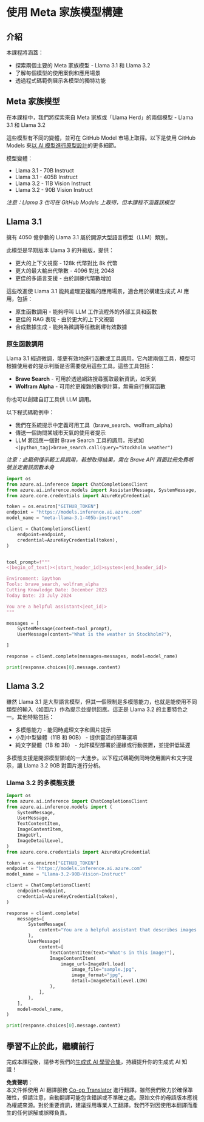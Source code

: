 <!--
CO_OP_TRANSLATOR_METADATA:
{
  "original_hash": "4c2a0b0c738b649ef049fb99a23be661",
  "translation_date": "2025-07-09T19:06:59+00:00",
  "source_file": "21-meta/README.md",
  "language_code": "mo"
}
-->
# 使用 Meta 家族模型構建

## 介紹

本課程將涵蓋：

- 探索兩個主要的 Meta 家族模型 - Llama 3.1 和 Llama 3.2
- 了解每個模型的使用案例和應用場景
- 透過程式碼範例展示各模型的獨特功能

## Meta 家族模型

在本課程中，我們將探索來自 Meta 家族或「Llama Herd」的兩個模型 - Llama 3.1 和 Llama 3.2

這些模型有不同的變體，並可在 GitHub Model 市場上取得。以下是使用 GitHub Models 來[以 AI 模型進行原型設計](https://docs.github.com/en/github-models/prototyping-with-ai-models?WT.mc_id=academic-105485-koreyst)的更多細節。

模型變體：
- Llama 3.1 - 70B Instruct
- Llama 3.1 - 405B Instruct
- Llama 3.2 - 11B Vision Instruct
- Llama 3.2 - 90B Vision Instruct

*注意：Llama 3 也可在 GitHub Models 上取得，但本課程不涵蓋該模型*

## Llama 3.1

擁有 4050 億參數的 Llama 3.1 屬於開源大型語言模型（LLM）類別。

此模型是早期版本 Llama 3 的升級版，提供：

- 更大的上下文視窗 - 128k 代幣對比 8k 代幣
- 更大的最大輸出代幣數 - 4096 對比 2048
- 更佳的多語言支援 - 由於訓練代幣數增加

這些改進使 Llama 3.1 能夠處理更複雜的應用場景，適合用於構建生成式 AI 應用，包括：
- 原生函數調用 - 能夠呼叫 LLM 工作流程外的外部工具和函數
- 更佳的 RAG 表現 - 由於更大的上下文視窗
- 合成數據生成 - 能夠為微調等任務創建有效數據

### 原生函數調用

Llama 3.1 經過微調，能更有效地進行函數或工具調用。它內建兩個工具，模型可根據使用者的提示判斷是否需要使用這些工具。這些工具包括：

- **Brave Search** - 可用於透過網路搜尋獲取最新資訊，如天氣
- **Wolfram Alpha** - 可用於更複雜的數學計算，無需自行撰寫函數

你也可以創建自訂工具供 LLM 調用。

以下程式碼範例中：

- 我們在系統提示中定義可用工具（brave_search、wolfram_alpha）
- 傳送一個詢問某城市天氣的使用者提示
- LLM 將回應一個對 Brave Search 工具的調用，形式如 `<|python_tag|>brave_search.call(query="Stockholm weather")`

*注意：此範例僅示範工具調用，若想取得結果，需在 Brave API 頁面註冊免費帳號並定義該函數本身*

```python 
import os
from azure.ai.inference import ChatCompletionsClient
from azure.ai.inference.models import AssistantMessage, SystemMessage, UserMessage
from azure.core.credentials import AzureKeyCredential

token = os.environ["GITHUB_TOKEN"]
endpoint = "https://models.inference.ai.azure.com"
model_name = "meta-llama-3.1-405b-instruct"

client = ChatCompletionsClient(
    endpoint=endpoint,
    credential=AzureKeyCredential(token),
)


tool_prompt=f"""
<|begin_of_text|><|start_header_id|>system<|end_header_id|>

Environment: ipython
Tools: brave_search, wolfram_alpha
Cutting Knowledge Date: December 2023
Today Date: 23 July 2024

You are a helpful assistant<|eot_id|>
"""

messages = [
    SystemMessage(content=tool_prompt),
    UserMessage(content="What is the weather in Stockholm?"),

]

response = client.complete(messages=messages, model=model_name)

print(response.choices[0].message.content)
```

## Llama 3.2

雖然 Llama 3.1 是大型語言模型，但其一個限制是多模態能力，也就是能使用不同類型的輸入（如圖片）作為提示並提供回應。這正是 Llama 3.2 的主要特色之一。其他特點包括：

- 多模態能力 - 能同時處理文字和圖片提示
- 小到中型變體（11B 和 90B） - 提供靈活的部署選項
- 純文字變體（1B 和 3B） - 允許模型部署於邊緣或行動裝置，並提供低延遲

多模態支援是開源模型領域的一大進步。以下程式碼範例同時使用圖片和文字提示，讓 Llama 3.2 90B 對圖片進行分析。

### Llama 3.2 的多模態支援

```python 
import os
from azure.ai.inference import ChatCompletionsClient
from azure.ai.inference.models import (
    SystemMessage,
    UserMessage,
    TextContentItem,
    ImageContentItem,
    ImageUrl,
    ImageDetailLevel,
)
from azure.core.credentials import AzureKeyCredential

token = os.environ["GITHUB_TOKEN"]
endpoint = "https://models.inference.ai.azure.com"
model_name = "Llama-3.2-90B-Vision-Instruct"

client = ChatCompletionsClient(
    endpoint=endpoint,
    credential=AzureKeyCredential(token),
)

response = client.complete(
    messages=[
        SystemMessage(
            content="You are a helpful assistant that describes images in details."
        ),
        UserMessage(
            content=[
                TextContentItem(text="What's in this image?"),
                ImageContentItem(
                    image_url=ImageUrl.load(
                        image_file="sample.jpg",
                        image_format="jpg",
                        detail=ImageDetailLevel.LOW)
                ),
            ],
        ),
    ],
    model=model_name,
)

print(response.choices[0].message.content)
```

## 學習不止於此，繼續前行

完成本課程後，請參考我們的[生成式 AI 學習合集](https://aka.ms/genai-collection?WT.mc_id=academic-105485-koreyst)，持續提升你的生成式 AI 知識！

**免責聲明**：  
本文件係使用 AI 翻譯服務 [Co-op Translator](https://github.com/Azure/co-op-translator) 進行翻譯。雖然我們致力於確保準確性，但請注意，自動翻譯可能包含錯誤或不準確之處。原始文件的母語版本應視為權威來源。對於重要資訊，建議採用專業人工翻譯。我們不對因使用本翻譯而產生的任何誤解或誤釋負責。